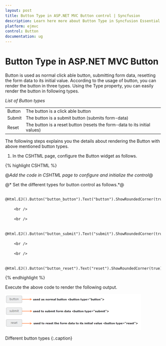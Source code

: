 ```yaml
---
layout: post
title: Button Type in ASP.NET MVC Button control | Syncfusion
description: Learn here more about Button Type in Syncfusion Essential ASP.NET MVC Button Control, its elements, and more.
platform: ejmvc
control: Button
documentation: ug
---
```


# Button Type in ASP.NET MVC Button

Button is used as normal click able button, submitting form data, resetting the form data to its initial value. According to the usage of button, you can render the button in three types. Using the Type property, you can easily render the button in following types.

_List of Button types_

<table>
<tr>
<td>
Button</td><td>
The button is a click able button </td></tr>
<tr>
<td>
Submit</td><td>
The button is a submit button (submits form-data) </td></tr>
<tr>
<td>
Reset    </td><td>
The button is a reset button (resets the form-data to its initial values)</td></tr>
</table>


The following steps explains you the details about rendering the Button with above mentioned button types.

1. In the CSHTML page, configure the Button widget as follows.

{% highlight CSHTML %}


@*Add the code in CSHTML page to configure and initialize the control*@


@* Set the different types for button control as follows.*@

<div class="control">

        @Html.EJ().Button("button_button").Text("button").ShowRoundedCorner(true).Size(ButtonSize.Mini).Type(ButtonType.Button)

        <br />

        <br />

        @Html.EJ().Button("button_submit").Text("submit").ShowRoundedCorner(true).Size(ButtonSize.Mini).Type(ButtonType.Submit)

        <br />

        <br />

        @Html.EJ().Button("button_reset").Text("reset").ShowRoundedCorner(true).Size(ButtonSize.Mini).Type(ButtonType.Reset)
</div>

{% endhighlight  %}

Execute the above code to render the following output.

![Button Type in ASP.NET MVC Button](Button-Type_images/Button-Type_img1.png)

Different button types
{:.caption}
